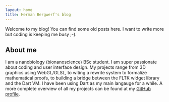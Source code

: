 ```yaml
---
layout: home
title: Herman Bergwerf's blog
---
```

Welcome to my blog! You can find some old posts here. I want to write more but
coding is keeping me busy ;-).

## About me
I am a nanobiology (bionanoscience) BSc student. I am super passionate about
coding and user interface design. My projects range from 3D graphics using
WebGL/GLSL, to witing a rewrite system to formalize mathematical proofs, to
building a bridge between the FLTK widget library and the Dart VM. I have been
using Dart as my main langauge for a while. A more complete overview of all
my projects can be found at my [GitHub profile](https://github.com/bergwerf).
